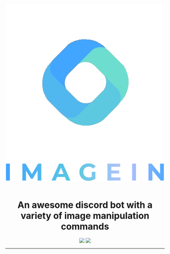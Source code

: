 <center>
<img src="./assets/imagein.png" width=500></img>
</center>

<center>
<img src="./assets/text.png" width=500></img>
</center>

<br>

<center>
<h1>
An awesome discord bot with a variety of image manipulation commands
</h1>
</center>

<center>
<a>
<img src="https://img.shields.io/static/v1?label=DISCORD&message=CHAT&color=7289da&logo=discord&style=for-the-badge">
<img src="https://img.shields.io/static/v1?label=PYTHON&message=3.6|3.7|3.8&color=275378&logo=python&style=for-the-badge">


</a>
</center>
<hr>